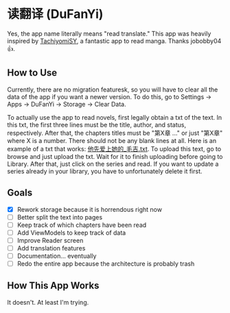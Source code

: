# 读翻译 (DuFanYi)
Yes, the app name literally means "read translate." This app was heavily inspired by [TachiyomiSY](https://github.com/jobobby04/TachiyomiSY), a fantastic app to read manga. Thanks jobobby04 👍.

## How to Use
Currently, there are no migration featuresk, so you will have to clear all the data of the app if you want a newer version. To do this, go to Settings -> Apps -> DuFanYi -> Storage -> Clear Data.

To actually use the app to read novels, first legally obtain a txt of the text. In this txt, the first three lines must be the title, author, and status, respectively. After that, the chapters titles must be "第X章 ..." or just "第X章" where X is a number. There should not be any blank lines at all. Here is an example of a txt that works: [他先爱上她的_毛吉.txt](https://github.com/user-attachments/files/16183211/_.txt). To upload this text, go to browse and just upload the txt. Wait for it to finish uploading before going to Library. After that, just click on the series and read. If you want to update a series already in your library, you have to unfortunately delete it first.

## Goals
- [x] Rework storage because it is horrendous right now
- [ ] Better split the text into pages
- [ ] Keep track of which chapters have been read
- [ ] Add ViewModels to keep track of data
- [ ] Improve Reader screen
- [ ] Add translation features
- [ ] Documentation... eventually
- [ ] Redo the entire app because the architecture is probably trash

## How This App Works
It doesn't. At least I'm trying.
